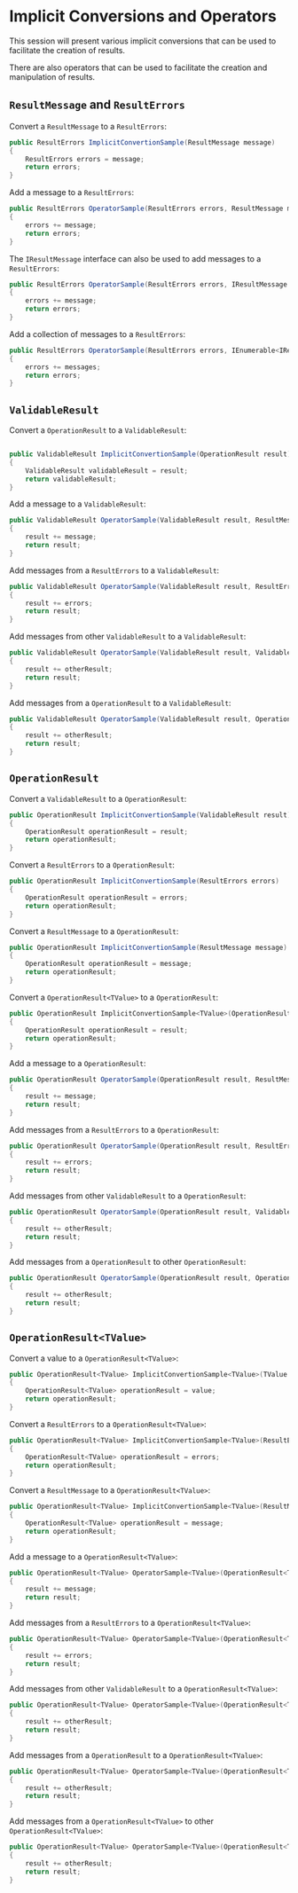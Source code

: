 # Implicit Conversions and Operators

This session will present various implicit conversions that can be used to facilitate the creation of results.

There are also operators that can be used to facilitate the creation and manipulation of results.

## `ResultMessage` and `ResultErrors`

Convert a `ResultMessage` to a `ResultErrors`:

```csharp
public ResultErrors ImplicitConvertionSample(ResultMessage message)
{
    ResultErrors errors = message;
    return errors;
}
```

Add a message to a `ResultErrors`:

```csharp
public ResultErrors OperatorSample(ResultErrors errors, ResultMessage message)
{
    errors += message;
    return errors;
}
```

The `IResultMessage` interface can also be used to add messages to a `ResultErrors`:

```csharp
public ResultErrors OperatorSample(ResultErrors errors, IResultMessage message)
{
    errors += message;
    return errors;
}
```

Add a collection of messages to a `ResultErrors`:

```csharp
public ResultErrors OperatorSample(ResultErrors errors, IEnumerable<IResultMessage> messages)
{
    errors += messages;
    return errors;
}
```

## `ValidableResult`

Convert a `OperationResult` to a `ValidableResult`:

```csharp

public ValidableResult ImplicitConvertionSample(OperationResult result)
{
    ValidableResult validableResult = result;
    return validableResult;
}
```

Add a message to a `ValidableResult`:

```csharp
public ValidableResult OperatorSample(ValidableResult result, ResultMessage message)
{
    result += message;
    return result;
}
```

Add messages from a `ResultErrors` to a `ValidableResult`:

```csharp
public ValidableResult OperatorSample(ValidableResult result, ResultErrors errors)
{
    result += errors;
    return result;
}
```

Add messages from other `ValidableResult` to a `ValidableResult`:

```csharp
public ValidableResult OperatorSample(ValidableResult result, ValidableResult otherResult)
{
    result += otherResult;
    return result;
}
```

Add messages from a `OperationResult` to a `ValidableResult`:

```csharp
public ValidableResult OperatorSample(ValidableResult result, OperationResult otherResult)
{
    result += otherResult;
    return result;
}
```

## `OperationResult`

Convert a `ValidableResult` to a `OperationResult`:

```csharp
public OperationResult ImplicitConvertionSample(ValidableResult result)
{
    OperationResult operationResult = result;
    return operationResult;
}
```

Convert a `ResultErrors` to a `OperationResult`:

```csharp
public OperationResult ImplicitConvertionSample(ResultErrors errors)
{
    OperationResult operationResult = errors;
    return operationResult;
}
```

Convert a `ResultMessage` to a `OperationResult`:

```csharp
public OperationResult ImplicitConvertionSample(ResultMessage message)
{
    OperationResult operationResult = message;
    return operationResult;
}
```

Convert a `OperationResult<TValue>` to a `OperationResult`:

```csharp
public OperationResult ImplicitConvertionSample<TValue>(OperationResult<TValue> result)
{
    OperationResult operationResult = result;
    return operationResult;
}
```

Add a message to a `OperationResult`:

```csharp
public OperationResult OperatorSample(OperationResult result, ResultMessage message)
{
    result += message;
    return result;
}
```

Add messages from a `ResultErrors` to a `OperationResult`:

```csharp
public OperationResult OperatorSample(OperationResult result, ResultErrors errors)
{
    result += errors;
    return result;
}
```

Add messages from other `ValidableResult` to a `OperationResult`:

```csharp
public OperationResult OperatorSample(OperationResult result, ValidableResult otherResult)
{
    result += otherResult;
    return result;
}
```

Add messages from a `OperationResult` to other `OperationResult`:

```csharp
public OperationResult OperatorSample(OperationResult result, OperationResult otherResult)
{
    result += otherResult;
    return result;
}
```

## `OperationResult<TValue>`

Convert a value to a `OperationResult<TValue>`:

```csharp
public OperationResult<TValue> ImplicitConvertionSample<TValue>(TValue value)
{
    OperationResult<TValue> operationResult = value;
    return operationResult;
}
```

Convert a `ResultErrors` to a `OperationResult<TValue>`:

```csharp
public OperationResult<TValue> ImplicitConvertionSample<TValue>(ResultErrors errors)
{
    OperationResult<TValue> operationResult = errors;
    return operationResult;
}
```

Convert a `ResultMessage` to a `OperationResult<TValue>`:

```csharp
public OperationResult<TValue> ImplicitConvertionSample<TValue>(ResultMessage message)
{
    OperationResult<TValue> operationResult = message;
    return operationResult;
}
```

Add a message to a `OperationResult<TValue>`:

```csharp
public OperationResult<TValue> OperatorSample<TValue>(OperationResult<TValue> result, ResultMessage message)
{
    result += message;
    return result;
}
```

Add messages from a `ResultErrors` to a `OperationResult<TValue>`:

```csharp
public OperationResult<TValue> OperatorSample<TValue>(OperationResult<TValue> result, ResultErrors errors)
{
    result += errors;
    return result;
}
```

Add messages from other `ValidableResult` to a `OperationResult<TValue>`:

```csharp
public OperationResult<TValue> OperatorSample<TValue>(OperationResult<TValue> result, ValidableResult otherResult)
{
    result += otherResult;
    return result;
}
```

Add messages from a `OperationResult` to a `OperationResult<TValue>`:

```csharp
public OperationResult<TValue> OperatorSample<TValue>(OperationResult<TValue> result, OperationResult otherResult)
{
    result += otherResult;
    return result;
}
```

Add messages from a `OperationResult<TValue>` to other `OperationResult<TValue>`:

```csharp
public OperationResult<TValue> OperatorSample<TValue>(OperationResult<TValue> result, OperationResult<TValue> otherResult)
{
    result += otherResult;
    return result;
}
```
